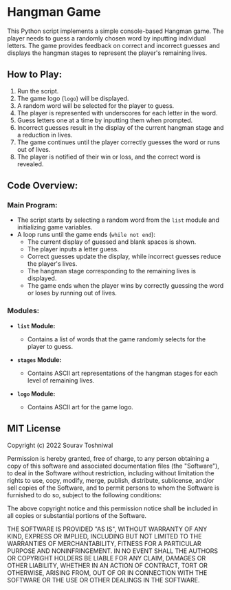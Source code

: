 # Hangman Game

This Python script implements a simple console-based Hangman game. The player needs to guess a randomly chosen word by inputting individual letters. The game provides feedback on correct and incorrect guesses and displays the hangman stages to represent the player's remaining lives.

## How to Play:

1. Run the script.
2. The game logo (`logo`) will be displayed.
3. A random word will be selected for the player to guess.
4. The player is represented with underscores for each letter in the word.
5. Guess letters one at a time by inputting them when prompted.
6. Incorrect guesses result in the display of the current hangman stage and a reduction in lives.
7. The game continues until the player correctly guesses the word or runs out of lives.
8. The player is notified of their win or loss, and the correct word is revealed.

## Code Overview:

### Main Program:

- The script starts by selecting a random word from the `list` module and initializing game variables.
- A loop runs until the game ends (`while not end`):
  - The current display of guessed and blank spaces is shown.
  - The player inputs a letter guess.
  - Correct guesses update the display, while incorrect guesses reduce the player's lives.
  - The hangman stage corresponding to the remaining lives is displayed.
  - The game ends when the player wins by correctly guessing the word or loses by running out of lives.

### Modules:

- **`list` Module:**
  - Contains a list of words that the game randomly selects for the player to guess.

- **`stages` Module:**
  - Contains ASCII art representations of the hangman stages for each level of remaining lives.

- **`logo` Module:**
  - Contains ASCII art for the game logo.

## MIT License

Copyright (c) 2022 Sourav Toshniwal

Permission is hereby granted, free of charge, to any person obtaining a copy of this software and associated documentation files (the "Software"), to deal in the Software without restriction, including without limitation the rights to use, copy, modify, merge, publish, distribute, sublicense, and/or sell copies of the Software, and to permit persons to whom the Software is furnished to do so, subject to the following conditions:

The above copyright notice and this permission notice shall be included in all copies or substantial portions of the Software.

THE SOFTWARE IS PROVIDED "AS IS", WITHOUT WARRANTY OF ANY KIND, EXPRESS OR IMPLIED, INCLUDING BUT NOT LIMITED TO THE WARRANTIES OF MERCHANTABILITY, FITNESS FOR A PARTICULAR PURPOSE AND NONINFRINGEMENT. IN NO EVENT SHALL THE AUTHORS OR COPYRIGHT HOLDERS BE LIABLE FOR ANY CLAIM, DAMAGES OR OTHER LIABILITY, WHETHER IN AN ACTION OF CONTRACT, TORT OR OTHERWISE, ARISING FROM, OUT OF OR IN CONNECTION WITH THE SOFTWARE OR THE USE OR OTHER DEALINGS IN THE SOFTWARE.
